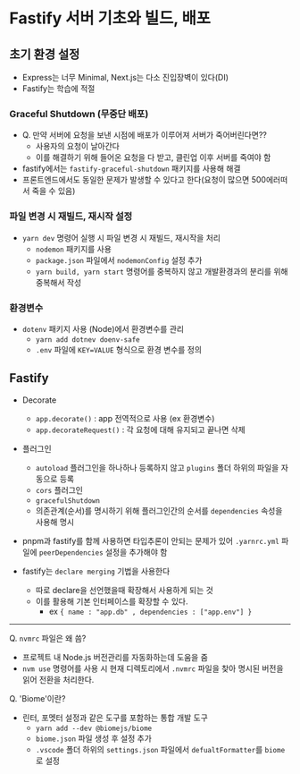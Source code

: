 # Fastify 서버 기초와 빌드, 배포

## 초기 환경 설정

- Express는 너무 Minimal, Next.js는 다소 진입장벽이 있다(DI)
- Fastify는 학습에 적절

### Graceful Shutdown (무중단 배포)

- Q. 만약 서버에 요청을 보낸 시점에 배포가 이루어져 서버가 죽어버린다면??
  - 사용자의 요청이 날아간다
  - 이를 해결하기 위해 들어온 요청을 다 받고, 클린업 이후 서버를 죽여야 함
- fastify에서는 `fastify-graceful-shutdown` 패키지를 사용해 해결
- 프론트엔드에서도 동일한 문제가 발생할 수 있다고 한다(요청이 많으면 500에러떠서 죽을 수 있음)

### 파일 변경 시 재빌드, 재시작 설정

- `yarn dev` 명령어 실행 시 파일 변경 시 재빌드, 재시작을 처리
  - `nodemon` 패키지를 사용
  - `package.json` 파일에서 `nodemonConfig` 설정 추가
  - `yarn build, yarn start` 명령어를 중복하지 않고 개발환경과의 분리를 위해 중복해서 작성

### 환경변수

- `dotenv` 패키지 사용 (Node)에서 환경변수를 관리
  - `yarn add dotnev doenv-safe`
  - `.env` 파일에 `KEY=VALUE` 형식으로 환경 변수를 정의

## Fastify

- Decorate

  - `app.decorate()` : app 전역적으로 사용 (ex 환경변수)
  - `app.decorateRequest()` : 각 요청에 대해 유지되고 끝나면 삭제

- 플러그인

  - `autoload` 플러그인을 하나하나 등록하지 않고 `plugins` 폴더 하위의 파일을 자동으로 등록
  - `cors` 플러그인
  - `gracefulShutdown`
  - 의존관계(순서)를 명시하기 위해 플러그인간의 순서를 `dependencies` 속성을 사용해 명시

- pnpm과 fastify를 함께 사용하면 타입추론이 안되는 문제가 있어 `.yarnrc.yml` 파일에 `peerDependencies` 설정을 추가해야 함

- fastify는 `declare merging` 기법을 사용한다
  - 따로 declare을 선언했을때 확장해서 사용하게 되는 것
  - 이를 활용해 기본 인터페이스를 확장할 수 있다.
    - ex `{ name : "app.db" , dependencies : ["app.env"] }`

---

Q. `nvmrc` 파일은 왜 씀?

- 프로젝트 내 Node.js 버전관리를 자동화하는데 도움을 줌
- `nvm use` 명령어를 사용 시 현재 디렉토리에서 `.nvmrc` 파일을 찾아 명시된 버전을 읽어 전환을 처리한다.

Q. 'Biome'이란?

- 린터, 포멧터 설정과 같은 도구를 포함하는 통합 개발 도구
  - `yarn add --dev @biomejs/biome`
  - `biome.json` 파일 생성 후 설정 추가
  - `.vscode` 폴더 하위의 `settings.json` 파일에서 `defualtFormatter`를 `biome`로 설정
